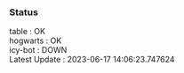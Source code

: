### Status


table : OK  
hogwarts : OK  
icy-bot : DOWN  
Latest Update : 2023-06-17 14:06:23.747624
